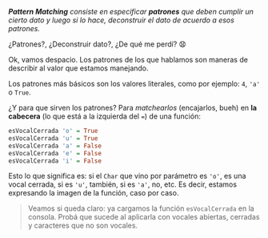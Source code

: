 _**Pattern Matching** consiste en especificar **patrones** que deben cumplir un cierto dato y luego si lo hace, deconstruir el dato de acuerdo a esos patrones._

¿Patrones?, ¿Deconstruir dato?, ¿De qué me perdí? :anguished:

Ok, vamos despacio. Los patrones de los que hablamos son maneras de describir al valor que estamos manejando.

Los patrones más básicos son los valores literales, como por ejemplo: `4`, `'a'` o `True`.
 
¿Y para que sirven los patrones? Para _matchearlos_ (encajarlos, bueh) en **la cabecera** (lo que está a la izquierda del `=`) de una función: 

```haskell
esVocalCerrada 'o' = True
esVocalCerrada 'u' = True
esVocalCerrada 'a' = False
esVocalCerrada 'e' = False
esVocalCerrada 'i' = False
```

Esto lo que significa es: si el `Char` que vino por parámetro es `'o'`, es una vocal cerrada, si es `'u'`, también, si es `'a'`, no, etc.  Es decir, estamos expresando la imagen de la función, caso por caso. 

> Veamos si queda claro: ya cargamos la función `esVocalCerrada` en la consola. Probá que sucede al aplicarla con vocales abiertas, cerradas y caracteres que no son vocales. 





